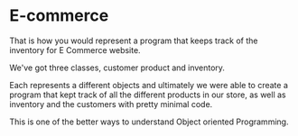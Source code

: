 # E-commerce

That is how you would represent a program that keeps track of the inventory for E Commerce website.

We've got three classes, customer product and inventory.

Each represents a different objects and ultimately we were able to create a program that kept track of all the different products in our store, as well as inventory and the customers with pretty minimal code.

This is one of the better ways to understand Object oriented Programming.
